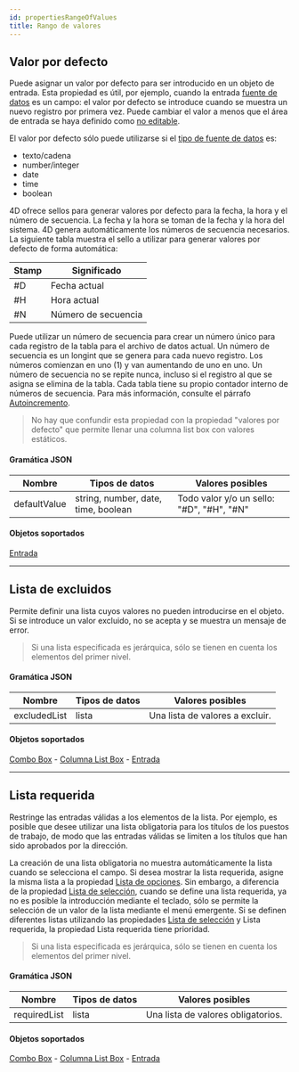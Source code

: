 ```yaml
---
id: propertiesRangeOfValues
title: Rango de valores
---
```


## Valor por defecto

Puede asignar un valor por defecto para ser introducido en un objeto de entrada. Esta propiedad es útil, por ejemplo, cuando la entrada [fuente de datos](properties_Object.md#variable-or-expression) es un campo: el valor por defecto se introduce cuando se muestra un nuevo registro por primera vez. Puede cambiar el valor a menos que el área de entrada se haya definido como [no editable](properties_Entry.md#enterable).

El valor por defecto sólo puede utilizarse si el [tipo de fuente de datos](properties_Object.md#expression-type) es:

- texto/cadena
- number/integer
- date
- time
- boolean

4D ofrece sellos para generar valores por defecto para la fecha, la hora y el número de secuencia. La fecha y la hora se toman de la fecha y la hora del sistema. 4D genera automáticamente los números de secuencia necesarios. La siguiente tabla muestra el sello a utilizar para generar valores por defecto de forma automática:

| Stamp | Significado         |
| ----- | ------------------- |
| #D    | Fecha actual        |
| #H    | Hora actual         |
| #N    | Número de secuencia |

Puede utilizar un número de secuencia para crear un número único para cada registro de la tabla para el archivo de datos actual. Un número de secuencia es un longint que se genera para cada nuevo registro. Los números comienzan en uno (1) y van aumentando de uno en uno. Un número de secuencia no se repite nunca, incluso si el registro al que se asigna se elimina de la tabla. Cada tabla tiene su propio contador interno de números de secuencia. Para más información, consulte el párrafo [Autoincremento](https://doc.4d.com/4Dv17R6/4D/17-R6/Field-properties.300-4354738.en.html#976029).

> No hay que confundir esta propiedad con la propiedad "valores por defecto" que permite llenar una columna list box con valores estáticos.

#### Gramática JSON

| Nombre       | Tipos de datos                      | Valores posibles                          |
| ------------ | ----------------------------------- | ----------------------------------------- |
| defaultValue | string, number, date, time, boolean | Todo valor y/o un sello: "#D", "#H", "#N" |

#### Objetos soportados

[Entrada](input_overview.md)

---

## Lista de excluidos

Permite definir una lista cuyos valores no pueden introducirse en el objeto. Si se introduce un valor excluido, no se acepta y se muestra un mensaje de error.
> Si una lista especificada es jerárquica, sólo se tienen en cuenta los elementos del primer nivel.

#### Gramática JSON

| Nombre       | Tipos de datos | Valores posibles                |
| ------------ | -------------- | ------------------------------- |
| excludedList | lista          | Una lista de valores a excluir. |

#### Objetos soportados

[Combo Box](comboBox_overview.md) - [Columna List Box](listbox_overview.md#list-box-columns) - [Entrada](input_overview.md)

---

## Lista requerida

Restringe las entradas válidas a los elementos de la lista. Por ejemplo, es posible que desee utilizar una lista obligatoria para los títulos de los puestos de trabajo, de modo que las entradas válidas se limiten a los títulos que han sido aprobados por la dirección.

La creación de una lista obligatoria no muestra automáticamente la lista cuando se selecciona el campo. Si desea mostrar la lista requerida, asigne la misma lista a la propiedad [Lista de opciones](properties_DataSource.md#choice-list). Sin embargo, a diferencia de la propiedad [Lista de selección](properties_DataSource.md#choice-list), cuando se define una lista requerida, ya no es posible la introducción mediante el teclado, sólo se permite la selección de un valor de la lista mediante el menú emergente. Si se definen diferentes listas utilizando las propiedades [Lista de selección](properties_DataSource.md#choice-list) y Lista requerida, la propiedad Lista requerida tiene prioridad.
> Si una lista especificada es jerárquica, sólo se tienen en cuenta los elementos del primer nivel.

#### Gramática JSON

| Nombre       | Tipos de datos | Valores posibles                   |
| ------------ | -------------- | ---------------------------------- |
| requiredList | lista          | Una lista de valores obligatorios. |

#### Objetos soportados

[Combo Box](comboBox_overview.md) - [Columna List Box](listbox_overview.md#list-box-columns) - [Entrada](input_overview.md)
